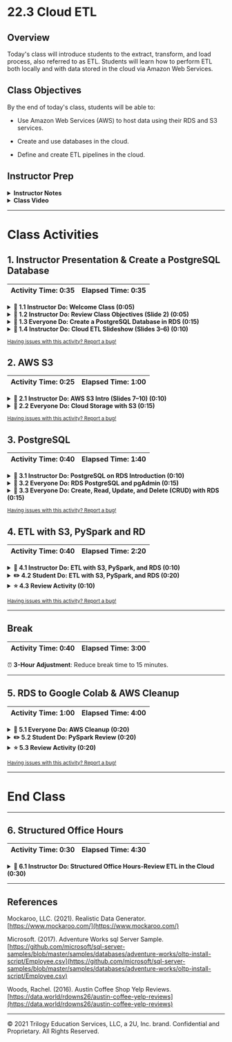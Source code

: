 # 22.3 Cloud ETL

## Overview

Today's class will introduce students to the extract, transform, and load process, also referred to as ETL. Students will learn how to perform ETL both locally and with data stored in the cloud via Amazon Web Services.

## Class Objectives
By the end of today's class, students will be able to:

* Use Amazon Web Services (AWS) to host data using their RDS and S3 services.

* Create and use databases in the cloud.

* Define and create ETL pipelines in the cloud.

## Instructor Prep

<details>
  <summary><strong>Instructor Notes</summary></strong>

* You may find that this lesson falls on a weekday due to a holiday shifting the course schedule. In this case, we have provided notes within the LP that will allow you to **easily adjust the length of the lesson to fit into a weekday class**.

  * Be on the lookout for a ⏰**3-Hour Adjustment** note at the top of activities in this Lesson Plan. If this class is being taught on a weekday, please utilize the directions found in the note. Keep in mind that breaks will be reduced from 40 minutes to the typical 15 minutes for a weekday class as well.

  * Shortening these activities could potentially limit the students' ability to finish them, so please remind them to utilize office hours to clear up any questions they may have.

* **Important!** Sends out the disclaimer for [AWS Free Tier](Activities/00-AWS_Free_Tier/AWS-Free-Tier.pdf) services prior to class. Take some time at the beginning of class to explain that while we are only using free tier services in class, students should review this documentation in order to avoid accidentally incurring charges. **Note**: If the free trial for your personal AWS account has expired, it may be best to create a new account that has access to all free tier options.

* Today's class should be a fun one. Students will put together many different technologies covered so far and learn how they can interact with cloud services.

* There are a few activities that require setup. Have the class follow along and ask questions as you go.

* The students will need to the pgAdmin 4 UI to interact with Postgres database they create in AWS. Be sure everyone has downloaded and installed from [pgAdmin download](https://www.pgadmin.org/download/). **Note** a local psql server is NOT needed.

* Today's class introduces students to ETL with cloud storage. ETL is a critical job skill for data engineers, and students will get a taste of how to manually perform ETL using Python and Amazon Web Services (AWS). Note that this unit focuses on manual ETL with Python and AWS Free Tier, but the concepts can be applied to automated processes and processing pipelines.

* AWS Free Tier is available for 12 months after signing up. This will include free RDS storage up to 25 GB, 750 hours of operational RDS a month (over 31 days), 5 GB of S3 storage, and much more. Visit [https://aws.amazon.com/free/](https://aws.amazon.com/free/) for a more detailed breakdown.

* Please reference our [Student FAQ](../../../05-Instructor-Resources/README.md#unit-22-big-data) for answers to questions frequently asked by students of this program. If you have any recommendations for additional questions, feel free to log an issue or a pull request with your desired additions.

* Have your TAs keep track of the time with the [Time Tracker](TimeTracker.xlsx).

* Lastly, as a reminder these slideshows are for instructor use only - when distributing slides to students, please first export the slides to a PDF file. You may then send out the PDF file.

</details>

<details>
  <summary><strong>Class Video</strong></summary>

View an example class lecture here: [Class Video](https://codingbootcamp.hosted.panopto.com/Panopto/Pages/Viewer.aspx?id=82d67391-968a-46db-9bf3-aa46001e81db). (Note that this video may not reflect the latest lesson plan.)

</details>

- - -
# Class Activities

## 1. Instructor Presentation & Create a PostgreSQL Database

| Activity Time:       0:35 |  Elapsed Time:      0:35  |
|---------------------------|---------------------------|

<details>
  <summary><strong> 📣 1.1 Instructor Do: Welcome Class (0:05) </strong></summary>

* Welcome the class and explain that today's lesson will cover the data pipeline process of ETL, working strictly with cloud services.

</details>

<details>
  <summary><strong> 📣 1.2 Instructor Do: Review Class Objectives (Slide 2) (0:05) </strong></summary>

* Open the [slideshow](https://docs.google.com/presentation/d/16LqVD9Dgh1YpXMEw_ZwvlML3vqPleH_d4PXQgCW4Z0c/edit?usp=sharing).

* Take a moment to review the objectives for today's class with students. (Slide 2)

</details>

<details>
  <summary><strong> 🎉 1.3 Everyone Do: Create a PostgreSQL Database in RDS (0:15)</strong></summary>

* **Files:**

  * [AWS Free Tier](Activities/00-AWS_Free_Tier/AWS-Free-Tier.pdf)

  * [AWS_RDS_guide.pdf](Supplemental/AWS_RDS_guide.pdf)

* **Important!** Send out the disclaimer for [AWS Free Tier](Activities/00-AWS_Free_Tier/AWS-Free-Tier.pdf) services prior to class. Take some time at the beginning of class to explain that while we are only using free tier services in class, students should review this documentation in order to avoid accidentally incurring charges. **Note**: If the free trial for your personal AWS account has expired, it may be best to create a new account that has access to all free tier options.

* Students can follow this activity along with a PDF guide. Send it out: [AWS_RDS_guide.pdf](Supplemental/AWS_RDS_guide.pdf)

* Send out the following link to [AWS Free Tier](https://aws.amazon.com/free/) and ask students to create a Free Tier account.

* Explain to students that today's class will utilize Amazon Web Services. Everything used in class will be available under Amazon's Free Tier program, but students should be careful not to choose any options that have a cost associated with it. Students should also delete their RDS databases after class so that no further costs are incurred. We will cover the steps for deleting RDS databases at the end of class.

* Log in to the AWS Management Console and navigate to the **RDS** section under **Database**.

  ![rds_console](Images/rds_console.png)

* Click **Create database** from the **Create database** section to the right. This button will take you to the **Engine options** page, which brings up a menu of different relational databases. **Note** AWS may have a different screen than the one pictured below. If this is the first time using the service, the orange **Create database** will still be on the right.

  ![create_db_button](Images/create_db_button.png)

  **Note**: There may be an option to create a database with Amazon Aurora, which is a paid database. We will not be using this in today's lesson.

* Check the box next to **Only enable options eligible for RDS Free Usage Tier** at the bottom of the menu.

* Select **PostgreSQL**.

  ![postgres_select](Images/postgres_select.png)

* Under **Templates** select **Free Tier**.

  ![Free Tier](Images/free_tier.png)

* Fill out the fields under Settings. Use **myPostgresDB** as the database instance identifier and **root** as the master username.

  **Note**: While the database instance identifier and master username can be anything, we recommend sticking to these settings in this case for consistency.

* Uncheck the **Auto generate password** box. Enter a password and be sure to record it somewhere. The other settings will be accessible in the future, but the password will not.

  ![db settings](Images/db_settings.png)

* Under **Connectivity** click the down arrow next to **Additional connectivity configuration**. Select **Yes** under the **Public accessibility** option. Explain that this does not mean anyone can access the database, as a password is still required, but it allows connections from outside sources like pgAdmin.

  ![public accessible](Images/public_accessible.png)

* Under **Additional configuration**, click the down arrow and make the database name **my_data_class_db**. (Use this name for the sake of consistency. In the future, any name can be used.) Keep the default settings in the other fields.

  ![database_options](Images/database_options.png)

* Uncheck the boxes for **Enable automatic backups**, **Enable performance insights**, and **Enable auto minor version upgrade**.

  ![additional options](Images/additional_options.png)

* Leave everything else as is and be sure to mention to students the **Estimated monthly costs** at the end. Send out the link to [AWS Free Tier Link](https://aws.amazon.com/rds/free/) and explain:

  * Free tier was selected so these costs will not occur.

  * We will clean up the database at the end of class to make sure nothing is left running.

* Click **Create Database** followed by **View DB Instance details** to navigate to the instance console page. The database creation on AWS's end will take anywhere from 10 to 15 minutes.

</details>

<details>
  <summary><strong> 📣 1.4 Instructor Do: Cloud ETL Slideshow (Slides 3–6) (0:10)</strong></summary>

* Go through the slideshow and explain the following:

  * The data is stored in AWS S3 buckets. A cloud connection is made to a Colab notebook, and the data is extracted into a PySpark DataFrame. (Slide 4)

  * Using the cloud notebook Colab, PySpark is used to transform the DataFrame. (Slide 5)

  * Once the transformations are complete, Colab will create a connection to an RDS instance and load in the data. (Slide 6)

  </details>


<sub>[Having issues with this activity? Report a bug!](https://bit.ly/2VcrPYr)</sub>


## 2. AWS S3

| Activity Time:       0:25 |  Elapsed Time:      1:00  |
|---------------------------|---------------------------|

<details>
  <summary><strong> 📣 2.1 Instructor Do: AWS S3 Intro (Slides 7–10) (0:10) </strong></summary>

* Go through the slideshow and explain the following:

  * Simple Storage Service, or S3, is Amazon's cloud file storage service that uses key-value pairs. Files are stored on multiple servers and have a high rate of availability. (Slide 8)

  * S3 uses *buckets* to store files, which are similar to computer folders or directories. Buckets can contain additional folders and files. Each bucket must have a unique name. (Slide 9)

  * S3 has fine-grained control over files, such as read and write permissions. Buckets can assign individual access or total public access. (Slide 10)

</details>

<details>
  <summary><strong> 🎉 2.2 Everyone Do: Cloud Storage with S3 (0:15) </strong></summary>

* **Files:**

  * [dog.png](Activities/01-Evr_S3/Resources/dog.png)

  * [S3_guide.pdf](Supplemental/S3_guide.pdf)

* Send out the PDF guide for students.

* Explain the following points:

  * AWS's S3 is a cloud-based file storage service.

  * Files are stored on multiple servers, providing redundancy for data.

  * Amazon guarantees an uptime, or availability, of over 99.99% for S3 files.

  * On S3, files are organized by buckets.

  * The S3 bucket structure is somewhat similar to a GitHub repository, which also holds files and folders.

  * Each S3 bucket must have a URL that is unique across AWS.

  * An S3 bucket can contain files, but it cannot contain another bucket.

  * In this case, the region precedes `amazonaws.com`, followed by the bucket name and the filename.

    ![Images/s300.png](Images/s300.png)

  * S3 provides a high level of control over the files. At both the bucket and file levels, it is possible to control read and write access to different individuals and organizations.

* Tell students to follow along for the rest of the activity.

  * Go to console.aws.amazon.com and select S3 under Storage.

    ![s3 console](Images/s3_console.png)

  * Click **Create bucket**.

    ![click create](Images/create_bucket.png)

  * Create a bucket name and choose the region.

  * **Note:** The bucket name must be unique across all existing bucket names in Amazon S3. Buckets cannot be renamed or created inside of another bucket.

  * Leave the region as the default `US East (N. Virginia)`. Changing the region will change the object Url used in all examples today.

    ![Images/s301.png](Images/s301.png)

  * Most of the options on the **Configure Options** tab can be left as the default values.

  * Tags are user-defined key-value pairs of information that can help keep track of buckets.

  * Click **Next**.

    ![Images/s302.png](Images/s302.png)

  * The **Set Permissions** page is where we grant others permission to access buckets.

    * A number of [security breaches](https://securityboulevard.com/2018/01/leaky-buckets-10-worst-amazon-s3-breaches/) were caused by unsecured S3 buckets.
    * Public access is denied by default.

  * Leave the boxes checked and click **Next**.

    ![Images/s303.png](Images/s303.png)

  * The **Review** page is a summary of the bucket configurations. Click **Create bucket**. The bucket name now appears in the S3 console.

    ![Images/s304.png](Images/s304.png)

    ![Images/s305.png](Images/s305.png)

  * Explain that we'll now upload a file to the newly created bucket. Click the bucket name and then click **Upload**.

  * A file can be dragged to the screen. Demonstrate by uploading [dog.png](Activities/01-Evr_S3/Resources/dog.png) into the S3 bucket.

  * Click **Upload**.

    ![Images/s315.png](Images/s315.png)

    ![Images/s316.png](Images/s316.png)

  * Click the filename.

    ![Images/s317.png](Images/s317.png)

  * Explain why clicking the link leads to an error message.

    ![Images/s308.png](Images/s308.png)

    ![Images/s309.png](Images/s309.png)

  * By default, the permission for the file denies access to everyone, so it needs to be changed.

  * Navigate back to the dashboard by clicking **Amazon S3** on the top left.

    ![Images/s3_dashboard](Images/s3_dashboard.png)

  * Check the box next to your bucket and click **Edit public access settings**.

    ![Images/edit_public.png](Images/edit_public.png)

  * Make sure all boxes are unchecked on the next screen. Even though these were checked in the initial setup, they will not be now.

    ![Images/bucket_public.png](Images/bucket_policy.png)

  * Click **Save**. Then type **confirm** and click **Confirm**.

    ![Images/confirm_policy.png](Images/confirm_policy.png)

  * Next, navigate back into your bucket and check the box next to the image. Click the **Actions** box on the top and select **Make public**.

    ![Images/bucket_public.png](Images/bucket_public.png)

  * Now the image will be displayed when you click on the link.

* Tell students that they can explore various settings at the bucket level and the file level. Use the tabs at the bucket level to illustrate the available settings, such as tags:

  ![Images/s306.png](Images/s306.png)

* **Note:** Students can remove public access anytime by repeating the steps above and checking all the boxes in **Edit public access settings**.

</details>


<sub>[Having issues with this activity? Report a bug!](https://bit.ly/39Uf1eT)</sub>


## 3. PostgreSQL

| Activity Time:       0:40 |  Elapsed Time:      1:40  |
|---------------------------|---------------------------|

<details>
  <summary><strong> 📣 3.1 Instructor Do: PostgreSQL on RDS Introduction (0:10)</strong></summary>

* First make sure that everyone has a database to use. Database creation was initiated at the beginning of class. Students whose databases are not yet running should follow along with a partner until their database is available.

* Explain the following about the new RDS database:

  * RDS stands for Relational Database Service. This is what Amazon uses to host a variety of relational databases in the cloud.

  * These databases can have different dialects, such as MySQL, PostgreSQL, and Amazon's own Aurora database.

  * The database that was created at the beginning of class uses PostgreSQL.

* Navigate to the DB instance in the console created earlier. There will be a lot of information available, but we'll use only a few points of interest. Go over the console page, explaining these key points:

  * The **Summary** section shows the kind of database the instance is and whether it is available.

    ![db summary](Images/db_summary.png)

  * The database metrics can largely be ignored for now.

  * The **Connectivity** tab lists the endpoint, port, and security groups associated with the instance. The endpoint will be used to connect to the database.

    ![db connection](Images/db_connection.png)

  * The rest of the tabs contain more information about the instance, such as backups and logs, but students will not need to be concerned with this for class.

  </details>

<details>
  <summary><strong> 🎉 3.2 Everyone Do: RDS PostgreSQL and pgAdmin (0:15)</strong></summary>

* **File:**

  * [RDS_pgAdmin_guide.pdf](Supplemental/RDS_pgAdmin_guide.pdf)

* Sends out the PDF guide, which students can use to follow along.

* Make sure everyone has the pgAdmin 4 UI installed. Direct students who do not have it installed to the [pgAdmin download page](https://www.pgadmin.org/download/) to download the appropriate version for their operating system.

* Open up the pgAdmin UI. Explain the following to students:

  * pgAdmin can connect to a cloud-based database, such as AWS, as well as local databases.

  * pgAdmin offers a visual interface for managing data.

* Log in to the AWS console and navigate to **RDS** under **Database**.

  ![RDS console](Images/rds_console.png)

* Navigate to **Instances** in the **Resources** section to the right.

  ![instance_menu.png](Images/instance_menu.png)

* Go to the database created earlier, `mypostgresdb`.

* Navigate to the **Security Group** rules section on the right and explain the following:

  * These security groups tell the RDS instance what traffic is allowed into and out of the database.

  * The security settings can range from restrictive to open.

  * In this activity, the database will be open to all traffic; however, this is not recommended for production code.

* Click the security group for type **CIDR/IP - Inbound**.

  ![security_inbound](Images/security_indbound.png)

* This will navigate to a new page. Follow these steps to give the database access to all inbound traffic:

  * From the management console, navigate to the Inbound tab on the bottom part of the screen, and then click **Edit**. This will bring up a menu to set rules for the security group.

    ![inbound_edit](Images/inbound_edit.png)

  * Change the Source to **Anywhere** and click **Save**. The RDS instance will now accept a connection from anywhere. This isn't completely open to the world because the endpoint, username, and password are still needed to connect.

      ![ip_source](Images/ip_source.png)

* Navigate back to the instance console and have the class find the endpoint, which is found in the **Connectivity** tab.

  ![db connection](Images/db_connection.png))

* Open up pgAdmin, right-click on **Servers**, and then go to **Create - Server**. Then walk through the following steps to create a connection to the AWS RDS instance:

  * Under the **General** tab, enter the server name as **my_aws_postgres_rds**.

    ![server name](Images/general_tab.png)

  * Under the **Connection** tab, do the following:

    * Enter the Endpoint in the **Hostname/address** field. This is unique to the instance.

    * Enter 'postgres' in the **Maintenance database** field. This is the default for all postgres RDS instances.

    * Enter the Username in the **Username** field, which is `root` in this case.

    * Enter the password that was created for your RDS instance.

    * Check the box next to **Save Password**.

  * Click **Save**. If all information is entered correctly, this will set up the connection and not return an error.

    ![connection tab](Images/connection_tab.png).

* Have the TAs verify that every student has a working connection in pgAdmin. Since the class should be using the same username and DB name, the biggest issue could be passwords.

</details>

<details>
  <summary><strong> 🎉 3.3 Everyone Do: Create, Read, Update, and Delete (CRUD) with RDS (0:15)</summary></strong>

* Open up pgAdmin and send out [schema.sql](Activities/02-Evr_RDS_CRUD/Solved/schema.sql). Before running the code, explain the following:

  * The four basic functions of persistent data storage are created, read, update, and delete (CRUD).

  * This schema consists of the first part of CRUD, create.

  * The schema will create the tables. The insertion creates the data.

  * A foreign key is used in the `patients` table to reference the `doctor` table.

* Create a new database named `medical`, open a query tool, and then run the schema. This creates two tables and uploads the data.

* Sends out and open [query.sql](Activities/02-Evr_RDS_CRUD/Solved/query.sql). Run through the queries one at a time, explaining the following points:

  * The read functions of a database are run with `SELECT` statements.

  * An error will occur after running the first `INSERT`. This is because the `doctor_id` key 22 does not exist in the `doctor` table.

  * The second `INSERT` statement will run because the foreign key is located in the `doctor` table.

  * The update functions are run with `UPDATE`.

  * The delete functions are run with `DELETE`.

</details>

<sub>[Having issues with this activity? Report a bug!](https://bit.ly/39OxmK8)</sub>

## 4. ETL with S3, PySpark and RD

| Activity Time:       0:40 |  Elapsed Time:      2:20  |
|---------------------------|---------------------------|

<details>
  <summary><strong> 📣 4.1 Instructor Do: ETL with S3, PySpark, and RDS (0:10)</summary></strong>

* Before navigating to AWS open up pgAdmin and navigate to the AWS connection on the left hand side and create a database called `my_data_class_db` within our RDS instance.

* Open the AWS console and navigate to S3 under **Storage**.

* Create a bucket and upload [user_data.csv](Activities/03-Ins_ETL_S3_RDS/Resources/user_data.csv) and [user_payment.csv](Activities/03-Ins_ETL_S3_RDS/Resources/user_data.csv), making sure they are made public.

* Return to pgAdmin and run [schema.sql](Activities/03-Ins_ETL_S3_RDS/Solved/schema.sql) in `my_data_class_db` RDS database. Review the schema and explain the following:

  * The schema defines three unique tables.

  * Each table is normalized and represents, or models, different data.

  * This schema is only being used to create and simulate a production database.

  * The ETL process will need to `extract` the necessary data from the CSVs, `transform` it, and then `load` the data into these tables.

* Open [etl_s3_rds](Activities/03-Ins_ETL_S3_RDS/Solved/ins_etl_s3_rds.ipynb) in Colab. Update `<bucket name>` with the name of your bucket just created. **Note:** some buckets will add the location to Object URL, such as `https://s3.us-east-2.amazonaws.com/<bucket name>/user_data.csv`. If an error is returned, grab the object URL from the file and use that instead. Go through the code, explaining the following:

  * Colab needs to install a postgres driver in order for the notebook to load our end result in an RDS. Then it will store the driver into the Spark application.

  ```python
    !wget https://jdbc.postgresql.org/download/postgresql-42.2.9.jar

    from pyspark.sql import SparkSession
    spark = SparkSession.builder.appName("CloudETL").config("spark.driver.extraClassPath","/content/postgresql-42.2.9.jar").getOrCreate()
  ```

  * The Colab notebook reads in the file from S3 and stores it into a PySpark DataFrame. The   argument `inferSchema` will assign the correct data types; otherwise, everything will be returned as a string.

    ```python
    from pyspark import SparkFiles
    # Load in user_data.csv from S3 into a DataFrame
    url = "https://<bucket name>.s3.amazonaws.com/user_data.csv"
    spark.sparkContext.addFile(url)

    user_data_df = spark.read.option('header', 'true').csv(SparkFiles.get("user_data.csv"), inferSchema=True, sep=',')
    user_data_df.show(10)
    ```

* Pulling this file from S3 is part of the `extract` process of ETL.

* The PySpark DataFrame will be used to help `transform` the data.

* The next step is to merge the two DataFrames before beginning the cleanup process.

* In this case, part of the `transform` step in the ETL process is to clean the data and remove duplicate or incomplete entries. This can be accomplished with `dropna()` in Pandas.

* The next step creates three new DataFrames that store the information needed to populate the existing tables in the production database. The DataFrame columns should match the table column names.

* Refer back to the schema for the three tables that were created earlier: `active_user`, `billing_info`, and `payment_info`.

* To push the DataFrames up to the database, the mode is set to `append`, the URL is set, and a configuration with the database details is stored into a dictionary.

* PySpark then uses the configuration dictionary to connect to RDS and writes the DataFrame contents to the database.

  ```python
  # Append DataFrame to active_user table in RDS
  mode = "append"
  jdbc_url="jdbc:postgresql://<endpoint>:5432/my_data_class_db"
  config = {"user":"root", "password": "<password>", "driver":"org.postgresql.Driver"}
  clean_user_df.write.jdbc(url=jdbc_url, table='active_user', mode=mode, properties=config)
  ```

* The queries in [query.sql](Activities/03-Ins_ETL_S3_RDS/Solved/query.sql) can be used with pgAdmin to check that data has successfully loaded to their tables.

</details>

<details>
  <summary><strong> ✏️ 4.2 Student Do: ETL with S3, PySpark, and RDS (0:20)</summary></strong>

* **⏰ 3-Hour Adjustment**: Reduce activity time to 15 minutes.

* **Files:**

  * [employee.csv](Activities/04-Stu_ETL_S3_Colab/Resources/employee.csv)

  * [stu_etl_s3_rds.json](Activities/04-Stu_ETL_S3_Colab/Unsolved/stu_etl_s3_rds.ipynb)

* **Instructions:**

  * [README.md](Activities/04-Stu_ETL_S3_Colab/README.md)

  </details>

<details>
  <summary><strong> ⭐ 4.3 Review Activity (0:10)</summary></strong>

* **Files:**

  * [stu_etl_s3_rds.json](Activities/04-Stu_ETL_S3_Colab/Solved/stu_etl_s3_rds.ipynb)

  * [query.sql](Activities/04-Stu_ETL_S3_Colab/Solved/query.sql)

  * [schema.sql](Activities/04-Stu_ETL_S3_Colab/Resources/schema.sql)

* Before walking through the code, emphasize that students are already familiar with most of the processes used in the activity. The new ETL process involves extracting data from S3, transforming the data with PySpark, and loading the data into RDS.

* Explain to students that the first requirement of the activity is to upload the CSV file to S3.

    ![Images/etl01.png](Images/etl01.png)

  * Students should already have an existing bucket, but they are free to create a new one.

  * If a student asks why we're uploading and downloading the same file, respond that we're assuming the data is already stored in the cloud.

  * The AWS resources used fall well below the free tier threshold. However, as a safety measure, it is best to clean up resources by deleting them after use. AWS does not cap resource usage and will auto-scale if needed. If usage ever goes beyond the free tier, you will be charged for those resources.

* In Colab upload the unsolved Jupyter Notebook file:

  ![Images/colab00.png](Images/colab00.png)

* The first two Colab cells install Spark and start a Spark Session..

* Explain that the next cell reads in the data source from S3:

  ![Images/colab02.png](Images/colab02.png)

  * You will have to replace the bucket name.

  * The `timestampFormat` argument reads in the date columns in the CSV, which are originally in string format, and formats them as `timestamp` columns in the Spark DataFrame.

* Preview the first 10 rows of the DataFrame:

  ![Images/colab03.png](Images/colab03.png)

  * The `DOB`, `Hire Date`, and `Modified` columns are formatted as timestamps.

  * The reformatting will enable inserting this data into the SQL database with the proper data types.

* Open the [SQL schema](Activities/04-Stu_ETL_S3_Colab/Resources/schema.sql):

  ```sql
  CREATE TABLE employee_personal_info (
      employee_id INT PRIMARY KEY NOT NULL,
      email TEXT,
      gender TEXT,
      hire_date DATE,
      dob DATE
  );

  CREATE TABLE employee_password (
      employee_id INT PRIMARY KEY NOT NULL,
      password TEXT
  );
  ```

* Contrast the desired data output of the SQL table schema with the current input seen in the DataFrames.

  * The DataFrames have multiple unnecessary columns.

  * The column names in the SQL tables are lowercase.

* Pause for a moment to go over the steps that might be taken with Spark to achieve our goal.

  * Clean the data by deleting unnecessary columns.

  * Clean the data by deleting rows that contain incomplete or duplicate data.

  * Rename the DataFrame columns to match those in the SQL tables.

  * Create new DataFrames with rows that will be inserted in the two SQL tables.

  * Load the DataFrames into the SQL database.

* In the next steps, use the `dropna()` and `dropDuplicates()` methods to drop rows containing junk data:

  ![Images/colab04.png](Images/colab04.png)

* Open pgAdmin and explain that the table schema are loaded into RDS. The actual rows of data from the DataFrames will be loaded into these tables on RDS.

  ![Images/etl05.png](Images/etl05.png)

* Examine the DataFrame schema to match the columns with those necessary in the SQL tables.

  ![Images/colab06.png](Images/colab06.png)

  * As discussed above, `DOB` and `Hire Date` columns are in the `timestamp` data type in the DataFrame and will become a `date` data type in SQL.

  * Students should replace `<insert password>` and `<insert aws endpoint>` with their account information.

* Explain that the columns that will be exported into SQL are renamed in lowercase letters. Also, following convention, spaces are replaced with underscores.

  ![Images/colab07.png](Images/colab07.png)

* Explain that a new DataFrame called `employee_personal_info` is created with the columns needed for its SQL counterpart.

  ![Images/colab08.png](Images/colab08.png)

* Explain that this cell sets the configuration for the postgres database.

  ![Images/colab09.png](Images/colab09.png)

  * The endpoint and password will need to be inserted here.

  * Since the schema for the SQL table `employee_personal_info` was already created in Postgres, the `mode` here is `append` rather than `overwrite`.

* Explain that this cell inserts the data from the DataFrame into a SQL table.

  ![Images/colab10.png](Images/colab10.png)

* Verify that the table has been populated in pgAdmin with a query:

  ![Images/etl07.png](Images/etl07.png)

* Repeat the above steps for the `employee_password` DataFrame and table.

  * First select the columns.

  ![Images/colab11.png](Images/colab11.png)

  * Write to the database.

  ![Images/colab12.png](Images/colab12.png)

* A new DataFrame is created and loaded into RDS.

</details>

<sub>[Having issues with this activity? Report a bug!](https://bit.ly/2RpNADg)</sub>

- - -

## Break

| Activity Time:       0:40 |  Elapsed Time:      3:00  |
|---------------------------|---------------------------|

⏰ **3-Hour Adjustment**: Reduce break time to 15 minutes.

- - -

## 5. RDS to Google Colab & AWS Cleanup

| Activity Time:       1:00 |  Elapsed Time:       4:00 |
|---------------------------|---------------------------|


<details>
  <summary><strong> 🎉 5.1 Everyone Do: AWS Cleanup (0:20)</summary></strong>

* **⏰ 3-Hour Adjustment**: Reduce activity time to 15 minutes.

* Explain to students that everything we have done today will fall under the AWS Free Tier. However, as a precaution, we will delete everything we created. Let students know that they can recreate everything using the processes learned today.

* To delete the RDS database, follow these steps:

  * Log in to the AWS management console and navigate to the **RDS** dashboard. Click **DB Instances**.

    ![DB instance](Images/db_instance.png)

  * Select **DB Name** and click **Modify**.

    ![Modify DB](Images/modify_db.png)

  * Scroll down to Deletion Protection and un-check the box next to **Enable deletion protection**. Then click **Continue** and **Modify DB Instance**.

    ![deletion protection](Images/delete_proc.png)

  * Next, on the database dashboard, make sure the database is checked and then click **Actions** followed by **Delete**.

    ![delete DB](Images/delete_db.png)

  * **Important:** Un-check **Create final snapshot?** and check the acknowledgement box. Type **delete me** and click **Delete**. If you do not un check this box, your databases will create a back up that could accrue additional costs so be sure not to skip over this step.

    ![final delete](Images/final_delete.png)

  * This will take a few minutes to fully delete.

* To delete any S3 buckets, navigate to S3 dashboard and follow these steps:

  * **Note:** This process will delete the whole bucket with all its contents. For sake of time, this will be the process. Mention to students that individual files inside a bucket might be deleted as well.

  * Check the box next to the bucket you want to delete and click **Delete**.

  ![select bucket](Images/select_bucket.png)

  * Type the name of the bucket and click **Confirm**.

  ![delete bucket](Images/delete_bucket.png)

  * The bucket and all of its files are now deleted.

  * Sends out the [AWS Billing Check](AWS_check_billing.pdf) that instructs students how to double their billing costs.

</details>

<details>
  <summary><strong> ✏️ 5.2 Student Do: PySpark Review (0:20)</strong></summary>

* ⏰**3-Hour Adjustment**: Skip this **Student Do** activity and continue on to the review activity.

* In this activity, students will review PySpark by working with sample datasets.

* **Files:**

  * [Q1_unsolved.ipynb](Activities/05-Stu_Big_Data_Review/Unsolved/Q1_unsolved.ipynb)

  * [Q2_unsolved.ipynb](Activities/05-Stu_Big_Data_Review/Unsolved/Q2_unsolved.ipynb)

  * [Q3_unsolved.ipynb](Activities/05-Stu_Big_Data_Review/Unsolved/Q3_unsolved.ipynb)

  * [Q4_unsolved.ipynb](Activities/05-Stu_Big_Data_Review/Unsolved/Q4_unsolved.ipynb)

* **Instructions**

  * [README.md](Activities/05-Stu_Big_Data_Review/README.md)

</details>

<details>
  <summary><strong> ⭐ 5.3 Review Activity (0:20)</strong></summary>

* ⏰**3-Hour Adjustment**: This review activity is now an **Everyone Do**.

* Review the previous activity with the class.

* **Files:**

  * [Q1_solved.ipynb](Activities/05-Stu_Big_Data_Review/Solved/Q1_solved.ipynb)

  * [Q2_solved.ipynb](Activities/05-Stu_Big_Data_Review/Solved/Q2_solved.ipynb)

  * [Q3_solved.ipynb](Activities/05-Stu_Big_Data_Review/Solved/Q3_solved.ipynb)

  * [Q4_solved.ipynb](Activities/05-Stu_Big_Data_Review/Solved/Q4_solved.ipynb)

* Open `Q1_unsolved` in Google Colab and ask for a volunteer to explain the solution. Code along to solve the question using `Q1_solved.ipynb` as guidance. Explain the solution:

  * First, select the columns `coffee_shop_name` and `num_rating`.

  * Use `groupby("coffee_shop_name")` and aggregate the average rating and count of coffee shops.

  * Finally, order the results in descending order to find the coffee shop with the most reviews.

  * The answer is 3.8125 for Epoch Coffee.

* Next, open `Q2_unsolved` in Google Colab and and ask for a volunteer to explain the solution. Code along to solve the question using `Q2_solved` as guidance. Explain the solution:

  * Group the data by `coffee_shop_name` while aggregating the count of coffee shops.

  * Order the results by count to find the shop with the fewest reviews.

  * The answer is Lola Savannah Coffee Downtown.

* Next, open `Q3_unsolved` in Google Colab and and ask for a volunteer to explain the solution. Code along to solve the question using `Q3_solved` as guidance. Explain the solution:

  * Here, `df.count()` is used to find the rows and `len(df.columns)` is used to find the number of columns.

  * The answer is 7616 rows and 2 columns.

* Finally, open `Q4_unsolved` in Google Colab and and ask for a volunteer to explain the solution. Code along to solve the question using `Q4_solved` as guidance. Explain the solution:

  * The DataFrame is grouped by date and then aggregates the count of each date.

  * The resulting DataFrame is sorted in descending order to find the date with most reviews.

  * The answer is "2016-01-09".

* Answer any questions that students may have before ending class.

</details>

<sub>[Having issues with this activity? Report a bug!](https://bit.ly/2URB7du)</sub>

- - -

# End Class

- - -

## 6. Structured Office Hours

| Activity Time:       0:30 |  Elapsed Time:       4:30 |
|---------------------------|---------------------------|

<details>
  <summary><strong> 📣 6.1 Instructor Do: Structured Office Hours-Review ETL in the Cloud (0:30)</strong></summary>
* Go over the following exercise for students looking for extra practice with ETL in the cloud.

* **Files:**

  * [ratings_and_sentiments.csv](Activities/06-Stu_Cloud_ETL_Project/Resources/ratings_and_sentiments.csv)

  * [cloud_etl_analysis.ipynb](Activities/06-Stu_Cloud_ETL_Project/Solved/cloud_etl_analysis.ipynb)

  * [cloud_etl_nlp.ipynb](Activities/06-Stu_Cloud_ETL_Project/Solved/cloud_etl_nlp.ipynb)

* Import the [cloud_etl_analysis.ipynb](Activities/06-Stu_Cloud_ETL_Project/Solved/cloud_etl_analysis.ipynb) notebook into Google Colab. Go through the code and explain the following:

  * Data is imported from an S3 bucket and stored in a DataFrame.

  * The first table calls for the coffee shop's name, average rating, and the total amount of ratings.

  * The columns `coffee_shop_name` and `num_rating` will correspond to this and are selected.

  * The selected data is then grouped by `coffee_shop_name` and aggregated with the average of the ratings and the count of `coffee_shop_name`.

  * To finish, the columns are renamed and ordered by descending values. Note `desc` coming from `from pyspark.sql.functions import desc`.

  * The next data has its information in the `review_text` column and is selected.

  * The `withColumn` method allows manipulation of columns. The regex extraction function will create two new columns from `review_text`: one column with the date and the other with the text.

* Alert students that `regexp_extract` is an advanced command that is being used here to separate data; it is nothing to overthink. If students are curious about regex, encourage them to learn more on their own.

  * The new columns are selected, and any null rows are dropped.

  * The next DataFrame groups by the date and aggregates the data by getting the total number of times each date appeared using `count`. The DataFrame is then renamed and reordered in descending order.

* Answer any questions about the previous steps, and then import [cloud_etl_nlp.ipynb](Activities/06-Stu_Cloud_ETL_Project/Solved/cloud_etl_nlp.ipynb) into Google Colab. Go through the code and explain the following:

  * Like the `review_text` cleanup from earlier, data is read in and cleaned up. This time, the `num_rating` column needs to be renamed `label` to be passed into the model later.

  ```python
  from pyspark.sql.functions import regexp_extract, length
  review_df = new_df.withColumn("date", regexp_extract("review_text", "\d+/\d+/\d+", 0))\
      .withColumn("review_text", regexp_extract("review_text", "\d+/\d+/\d+(?:\s)(.*)", 1))\
      .withColumnRenamed("num_rating", "label")\
      .select(["label", "date", "review_text"])
  ```

  * A length column is also created, and null values are dropped.

  ```python
  review_df = review_df.withColumn('review)length', length(review_df['review_text'])).dropna()
  ```

  * The first part of the pipeline is to convert the text into something the computer can read by tokenizing, removing stop words, hashing, and fitting to the IDF model.

    Note: `string indexer` is not needed here because the label is already a number.

  ```python
    from pyspark.ml.feature import Tokenizer, StopWordsRemover, HashingTF, IDF
    # Create all the features to the data set
    tokenizer = Tokenizer(inputCol="review_text", outputCol="token_text")
    stopremove = StopWordsRemover(inputCol='token_text',outputCol='stop_tokens')
    hashingTF = HashingTF(inputCol="token_text", outputCol='hash_token')
    idf = IDF(inputCol='hash_token', outputCol='idf_token')
  ```

  * The features are created from the `idf_token` and `review_length` using `VectorAssembler`. Everything is then passed into the pipeline.

  * After the pipeline, the data is fit and transformed.

  * The transformed data is split into a test set and training set, and then fit into the Naive Bayes model.

  ```python
  from pyspark.ml.classification import NaiveBayes
  # Break data down into a training set and a testing set
  training, testing = cleaned.randomSplit([0.7, 0.3])

  # Create a Naive Bayes model and fit training data
  nb = NaiveBayes()
  predictor = nb.fit(training)
  ```

  * The testing is transformed.

  * Finally, using `MulticlassClassificationEvaluator`, the accuracy of the model can be predicted.

* Explain that the result is that the model was not very accurate at predicting the rating.

  * The features passed in were the length of reviews and a natural language breakdown of the review.

  * These features weren't strong enough to determine which are more likely to be negative or positive reviews.

  * The length of a review does not indicate whether a review will be positive or negative.

  * Word choice also does not necessarily indicate whether a review is positive or negative. Words that you think might only appear in a positive review, like great (e.g., "Coffee was great") can also appear in negative reviews (e.g., "It would be great if they got my order correct").

  </details>

- - -

## References

Mockaroo, LLC. (2021). Realistic Data Generator. [https://www.mockaroo.com/](https://www.mockaroo.com/)

Microsoft. (2017). Adventure Works sql Server Sample. [https://github.com/microsoft/sql-server-samples/blob/master/samples/databases/adventure-works/oltp-install-script/Employee.csv](https://github.com/microsoft/sql-server-samples/blob/master/samples/databases/adventure-works/oltp-install-script/Employee.csv)

Woods, Rachel. (2016). Austin Coffee Shop Yelp Reviews. [https://data.world/rdowns26/austin-coffee-yelp-reviews](https://data.world/rdowns26/austin-coffee-yelp-reviews)

- - -

© 2021 Trilogy Education Services, LLC, a 2U, Inc. brand. Confidential and Proprietary. All Rights Reserved.
